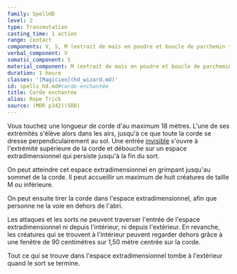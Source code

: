```yaml
---
family: SpellHD
level: 2
type: Transmutation
casting_time: 1 action
range: contact
components: V, S, M (extrait de maïs en poudre et boucle de parchemin torsadé)
verbal_component: V
somatic_component: S
material_component: M (extrait de maïs en poudre et boucle de parchemin torsadé)
duration: 1 heure
classes: '[Magicien](hd_wizard.md)'
id: spells_hd.md#corde-enchantée
title: Corde enchantée
alias: Rope Trick
source: (MDR p342)(SRD)
---
```


Vous touchez une longueur de corde d'au maximum 18 mètres. L'une de ses extrémités s'élève alors dans les airs, jusqu'à ce que toute la corde se dresse perpendiculairement au sol. Une entrée [invisible](hd_conditions_invisible.md) s'ouvre à l'extrémité supérieure de la corde et débouche sur un espace extradimensionnel qui persiste jusqu'à la fin du sort.

On peut atteindre cet espace extradimensionnel en grimpant jusqu'au sommet de la corde. Il peut accueillir un maximum de huit créatures de taille M ou inférieure.

On peut ensuite tirer la corde dans l'espace extradimensionnel, afin que personne ne la voie en dehors de l'abri.

Les attaques et les sorts ne peuvent traverser l'entrée de l'espace extradimensionnel ni depuis l'intérieur, ni depuis l'extérieur. En revanche, les créatures qui se trouvent à l'intérieur peuvent regarder dehors grâce à une fenêtre de 90 centimètres sur 1,50 mètre centrée sur la corde.

Tout ce qui se trouve dans l'espace extradimensionnel tombe à l'extérieur quand le sort se termine.


